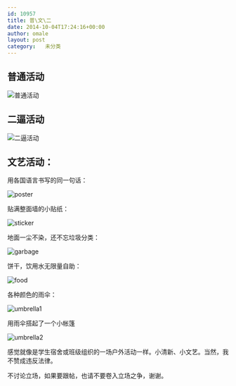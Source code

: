 ```yaml
---
id: 10957
title: 普\文\二
date: 2014-10-04T17:24:16+00:00
author: omale
layout: post
category:   未分类  
---
```


## 普通活动

 
![普通活动](/uploads/2014/10/wallstreet.jpg)
 

## 二逼活动

![二逼活动](/uploads/2014/10/shenzhen.jpg)


## 文艺活动：

用各国语言书写的同一句话：

![poster](/uploads/2014/10/poster.jpg)


贴满整面墙的小贴纸：

![sticker](/uploads/2014/10/sticker.jpg)
 

地面一尘不染，还不忘垃圾分类：

![garbage](/uploads/2014/10/garbage.jpg)


饼干，饮用水无限量自助：

![food](/uploads/2014/10/food.jpg)


各种颜色的雨伞：

![umbrella1](/uploads/2014/10/umbrella1.jpg)

用雨伞搭起了一个小帐篷

![umbrella2](/uploads/2014/10/umbrella2.jpg)
 
感觉就像是学生宿舍或班级组织的一场户外活动一样。小清新、小文艺。当然，我不赞成违反法律。

不讨论立场，如果要跟帖，也请不要卷入立场之争，谢谢。
